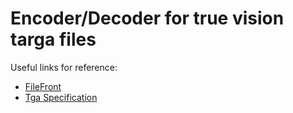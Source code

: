 ﻿# Encoder/Decoder for true vision targa files

Useful links for reference:

- [FileFront](https://www.fileformat.info/format/tga/egff.htm)
- [Tga Specification](http://www.dca.fee.unicamp.br/~martino/disciplinas/ea978/tgaffs.pdf)
